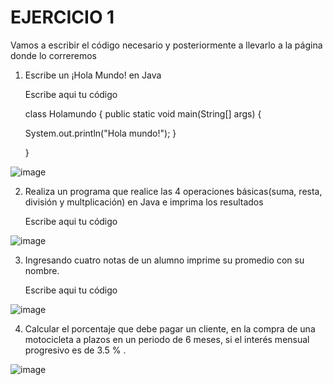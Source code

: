 # EJERCICIO 1
Vamos a escribir el código necesario y posteriormente a llevarlo a la página donde lo correremos

1. Escribe un ¡Hola Mundo! en Java
     
     Escribe aqui tu código
     
    class Holamundo {
    public static void main(String[] args) {
    
    System.out.println("Hola mundo!");
     }
    
    }
    
![image](https://user-images.githubusercontent.com/101481084/175791068-8ec11638-1e09-4cef-b9be-0c10c4aacebe.png)


2. Realiza un programa que realice las 4 operaciones básicas(suma, resta, división y multplicación) en Java e imprima los resultados

    Escribe aqui tu código
    
![image](https://user-images.githubusercontent.com/101481084/175791326-c27f2964-71c3-4d17-acba-55bfa5aded67.png)

    
3. Ingresando cuatro notas de un alumno imprime su promedio con su nombre.

    Escribe aqui tu código
    
![image](https://user-images.githubusercontent.com/101481084/175790926-65fd4ddc-b131-4cd4-88e4-1fd80a73860d.png)

    
 4. Calcular el porcentaje que debe pagar un cliente, en la compra de una motocicleta a plazos en un periodo de 6 meses, si el interés mensual progresivo es de 3.5 % .

![image](https://user-images.githubusercontent.com/101481084/175792503-f545399a-cc8e-49d7-b8dc-8131add8240f.png)

